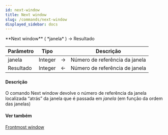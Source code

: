 ```yaml
---
id: next-window
title: Next window
slug: /commands/next-window
displayed_sidebar: docs
---
```


<!--REF #_command_.Next window.Syntax-->**Next window** ( *janela* ) -> Resultado<!-- END REF-->
<!--REF #_command_.Next window.Params-->
| Parâmetro | Tipo |  | Descrição |
| --- | --- | --- | --- |
| janela | Integer | &rarr; | Número de referência da janela |
| Resultado | Integer | &larr; | Número de referência de janela |

<!-- END REF-->

#### Descrição 



O comando Next window devolve o número de referência da janela localizada “atrás” da janela que é passada em *janela* (em função da ordem das janelas)

#### Ver também 

[Frontmost window](frontmost-window.md)  
